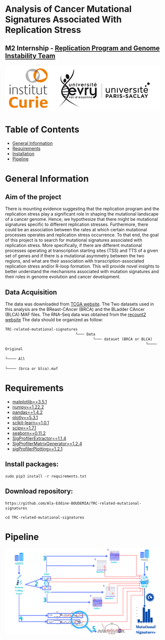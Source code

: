 # Analysis of Cancer Mutational Signatures Associated With Replication Stress

## M2 Internship - [Replication Program and Genome Instability Team](https://institut-curie.org/team/chen)

![Solid visualization](ReadMe_Images/logos.png)

# Table of Contents

* [General Information](#General-Information)
* [Requirements](#Requirements)
* [Installation](#Installation)
* [Pipeline](#Pipeline)

# General Information

## Aim of the project

There is mounting evidence suggesting that the replication program and the replication stress play a significant role in shaping the mutational landscape of a cancer genome. Hence, we hypothesize that there might be mutational signatures specific to different replication stresses. Furthermore, there could be an association between the rates at which certain mutational processes operates and replication stress occurrence. To that end, the goal of this project is to search for mutational signatures associated with replication stress. More specifically, if there are different mutational processes operating at transcription starting sites (TSS) and TTS of a given set of genes and if there is a mutational asymmetry between the two regions, and what are their association with transcription-associated replication stress and/or R-loop formation. This will provide novel insights to better understand the mechanisms associated with mutation signatures and their roles in genome evolution and cancer development.  

## Data Acquisition

The data was downloaded from [TCGA website](https://portal.gdc.cancer.gov/).
The Two datasets used in this analysis are the BReast-CAncer (BRCA) and the BLadder CAncer (BLCA) MAF files.
The RNA-Seq data was obtained from the [recount2 website](https://jhubiostatistics.shinyapps.io/recount/)
The data should be organized as follow:

    TRC-related-mutational-signatures
									└─── Data
											└─── dataset (BRCA or BLCA) 				
																	└──── Original 
																				└──── All
																						└──── (brca or blca).maf

# Requirements

- [matplotlib==3.5.1](https://matplotlib.org/)
- [numpy==1.22.2](https://numpy.org/)
- [pandas==1.4.2](https://pandas.pydata.org/)
- [plotly==5.3.1](https://plotly.com/)
- [scikit-learn==1.0.1](https://scikit-learn.org/)
- [scipy==1.7.1](https://scipy.org/)
- [seaborn==0.11.2](https://seaborn.pydata.org/)
- [SigProfilerExtractor==1.1.4](https://osf.io/t6j7u/wiki/home/)
- [SigProfilerMatrixGenerator==1.2.4](https://osf.io/s93d5/wiki/home/)
- [sigProfilerPlotting==1.2.1](https://osf.io/2aj6t/wiki/home/)

## Install packages:


```
sudo pip3 install -r requirements.txt
```


## Download repository:

```
https://github.com/Ala-Eddine-BOUDEMIA/TRC-related-mutational-signatures
```


```
cd TRC-related-mutational-signatures
```

# Pipeline

![Solid visualization](ReadMe_Images/Pipeline.png)